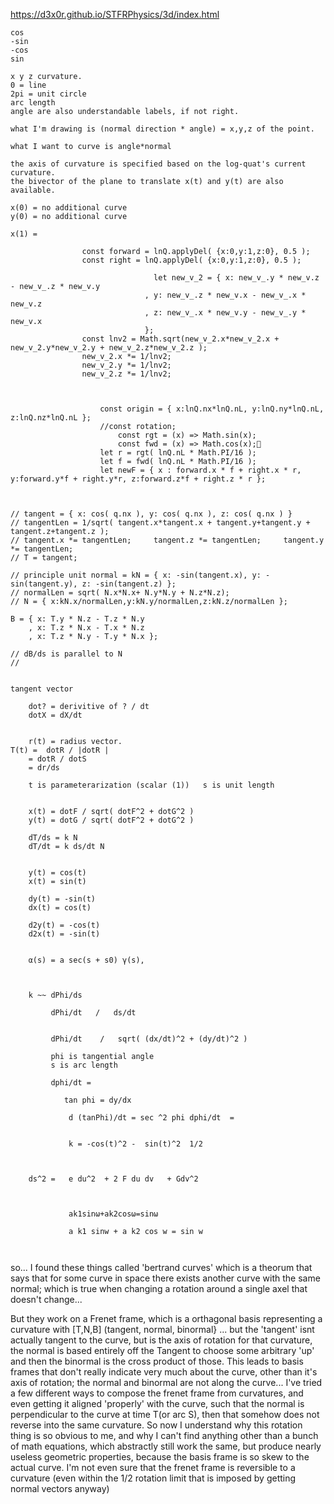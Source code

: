 https://d3x0r.github.io/STFRPhysics/3d/index.html

```
cos
-sin
-cos
sin

x y z curvature.
0 = line 
2pi = unit circle
arc length
angle are also understandable labels, if not right.

what I'm drawing is (normal direction * angle) = x,y,z of the point.

what I want to curve is angle*normal

the axis of curvature is specified based on the log-quat's current curvature.
the bivector of the plane to translate x(t) and y(t) are also available.

x(0) = no additional curve
y(0) = no additional curve

x(1) = 

				const forward = lnQ.applyDel( {x:0,y:1,z:0}, 0.5 );
				const right = lnQ.applyDel( {x:0,y:1,z:0}, 0.5 );
				
								let new_v_2 = { x: new_v_.y * new_v.z - new_v_.z * new_v.y 
				              , y: new_v_.z * new_v.x - new_v_.x * new_v.z
				              , z: new_v_.x * new_v.y - new_v_.y * new_v.x 
				              };
				const lnv2 = Math.sqrt(new_v_2.x*new_v_2.x + new_v_2.y*new_v_2.y + new_v_2.z*new_v_2.z );
				new_v_2.x *= 1/lnv2;
				new_v_2.y *= 1/lnv2;
				new_v_2.z *= 1/lnv2;



					const origin = { x:lnQ.nx*lnQ.nL, y:lnQ.ny*lnQ.nL, z:lnQ.nz*lnQ.nL };
					//const rotation;
						const rgt = (x) => Math.sin(x);
						const fwd = (x) => Math.cos(x);
					let r = rgt( lnQ.nL * Math.PI/16 );
					let f = fwd( lnQ.nL * Math.PI/16 );
					let newF = { x : forward.x * f + right.x * r, y:forward.y*f + right.y*r, z:forward.z*f + right.z * r };



// tangent = { x: cos( q.nx ), y: cos( q.nx ), z: cos( q.nx ) }
// tangentLen = 1/sqrt( tangent.x*tangent.x + tangent.y+tangent.y + tangent.z+tangent.z );
// tangent.x *= tangentLen;     tangent.z *= tangentLen;     tangent.y *= tangentLen;
// T = tangent;

// principle unit normal = kN = { x: -sin(tangent.x), y: -sin(tangent.y), z: -sin(tangent.z) };
// normalLen = sqrt( N.x*N.x+ N.y*N.y + N.z*N.z);
// N = { x:kN.x/normalLen,y:kN.y/normalLen,z:kN.z/normalLen };

B = { x: T.y * N.z - T.z * N.y 
    , x: T.z * N.x - T.x * N.z 
    , x: T.z * N.y - T.y * N.x };

// dB/ds is parallel to N
//


tangent vector
	
	dot? = derivitive of ? / dt
	dotX = dX/dt
	
	
	r(t) = radius vector.
T(t) =	dotR / |dotR |
    = dotR / dotS
	= dr/ds
	
	t is parameterarization (scalar (1))   s is unit length 
	
	
	x(t) = dotF / sqrt( dotF^2 + dotG^2 )
	y(t) = dotG / sqrt( dotF^2 + dotG^2 )
	
	dT/ds = k N
	dT/dt = k ds/dt N
	
	
	y(t) = cos(t)
	x(t) = sin(t) 
	
	dy(t) = -sin(t)
	dx(t) = cos(t)
	
	d2y(t) = -cos(t)
	d2x(t) = -sin(t)
	
	
	α(s) = a sec(s + s0) γ(s),
	
	
	
	k ~~ dPhi/ds
	
	     dPhi/dt   /   ds/dt
		 
		 
		 dPhi/dt    /   sqrt( (dx/dt)^2 + (dy/dt)^2 )
		 
		 phi is tangential angle
		 s is arc length
		 
		 dphi/dt =
		  
		    tan phi = dy/dx
			
			 d (tanPhi)/dt = sec ^2 phi dphi/dt  = 
			 
			 
			 k = -cos(t)^2 -  sin(t)^2  1/2
			 
			 
			 
	ds^2 =	 e du^2  + 2 F du dv   + Gdv^2
			 
			 
			 
			 ak1sinω+ak2cosω=sinω
			 
			 a k1 sinw + a k2 cos w = sin w
			 
			 
```		 
			 
 so... I found these things called 'bertrand curves' which is a theorum that says that for some curve in space there exists another curve with the same normal; which is true when changing a rotation around a single axel that doesn't change...
 
 But they work on a Frenet frame, which is a orthagonal basis representing a curvature with [T,N,B] (tangent, normal, binormal} ... but the 'tangent' isnt actually tangent to the curve, but is the axis of rotation for that curvature, the normal is based entirely off the Tangent to choose some arbitrary 'up' and then the binormal is the cross product of those.
 This leads to basis frames that don't really indicate very much about the curve, other than it's axis of rotation; the normal and binormal are not along the curve... I've tried a few different ways to compose the frenet frame from curvatures, and even getting it aligned 'properly' with the curve, such that the normal is perpendicular to the curve at time T(or arc S), then that somehow does not reverse into the same curvature.
 So now I understand why this rotation thing is so obvious to me, and why I can't find anything other than a bunch of math equations, which abstractly still work the same, but produce nearly useless geometric properties, because the basis frame is so skew to the actual curve.
 I'm not even sure that the frenet frame is reversible to a curvature (even within the 1/2 rotation limit that is imposed by getting normal vectors anyway)